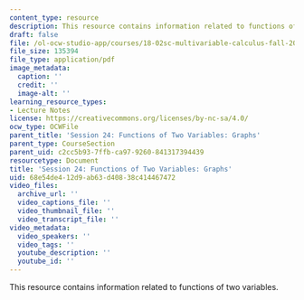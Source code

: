 ```yaml
---
content_type: resource
description: This resource contains information related to functions of two variables.
draft: false
file: /ol-ocw-studio-app/courses/18-02sc-multivariable-calculus-fall-2010/68e54de412d9ab63d40838c414467472_MIT18_02SC_notes_13.pdf
file_size: 135394
file_type: application/pdf
image_metadata:
  caption: ''
  credit: ''
  image-alt: ''
learning_resource_types:
- Lecture Notes
license: https://creativecommons.org/licenses/by-nc-sa/4.0/
ocw_type: OCWFile
parent_title: 'Session 24: Functions of Two Variables: Graphs'
parent_type: CourseSection
parent_uid: c2cc5b93-7ffb-ca97-9260-841317394439
resourcetype: Document
title: 'Session 24: Functions of Two Variables: Graphs'
uid: 68e54de4-12d9-ab63-d408-38c414467472
video_files:
  archive_url: ''
  video_captions_file: ''
  video_thumbnail_file: ''
  video_transcript_file: ''
video_metadata:
  video_speakers: ''
  video_tags: ''
  youtube_description: ''
  youtube_id: ''
---
```

This resource contains information related to functions of two variables.